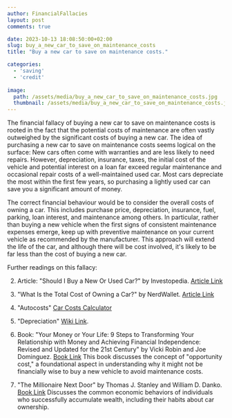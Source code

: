 ```yaml
---
author: FinancialFallacies
layout: post
comments: true

date: 2023-10-13 18:08:50:00+02:00  
slug: buy_a_new_car_to_save_on_maintenance_costs
title: "Buy a new car to save on maintenance costs."

categories:
  - 'saving'
  - 'credit'
  
image:
  path: /assets/media/buy_a_new_car_to_save_on_maintenance_costs.jpg
  thumbnail: /assets/media/buy_a_new_car_to_save_on_maintenance_costs.jpg
---
```


The financial fallacy of buying a new car to save on maintenance costs is rooted in the fact that the potential costs of maintenance are often vastly outweighed by the significant costs of buying a new car. The idea of purchasing a new car to save on maintenance costs seems logical on the surface: New cars often come with warranties and are less likely to need repairs. However, depreciation, insurance, taxes, the initial cost of the vehicle and potential interest on a loan far exceed regular maintenance and occasional repair costs of a well-maintained used car. Most cars depreciate the most within the first few years, so purchasing a lightly used car can save you a significant amount of money.

The correct financial behaviour would be to consider the overall costs of owning a car. This includes purchase price, depreciation, insurance, fuel, parking, loan interest, and maintenance among others. In particular, rather than buying a new vehicle when the first signs of consistent maintenance expenses emerge, keep up with preventive maintenance on your current vehicle as recommended by the manufacturer. This approach will extend the life of the car, and although there will be cost involved, it's likely to be far less than the cost of buying a new car.

Further readings on this fallacy:

2. Article: "Should I Buy a New Or Used Car?" by Investopedia. [Article Link](https://www.investopedia.com/articles/pf/07/neworusedcar.asp)

3. "What Is the Total Cost of Owning a Car?" by NerdWallet. [Article Link](https://www.nerdwallet.com/article/loans/auto-loans/total-cost-owning-car)

4. "Autocosts" [Car Costs Calculator](https://autocosts.info/us)

5. "Depreciation" [Wiki Link](https://en.wikipedia.org/wiki/MACRS).

6. Book: "Your Money or Your Life: 9 Steps to Transforming Your Relationship with Money and Achieving Financial Independence: Revised and Updated for the 21st Century" by Vicki Robin and Joe Dominguez. [Book Link](https://www.amazon.com/Transforming-Relationship-Achieving-Financial-Independence/dp/B08WRQLLDB)
This book discusses the concept of "opportunity cost," a foundational aspect in understanding why it might not be financially wise to buy a new vehicle to avoid maintenance costs.

6. "The Millionaire Next Door" by Thomas J. Stanley and William D. Danko. [Book Link](https://www.amazon.com/Millionaire-Next-Door-Surprising-Americas/dp/1589795474)
Discusses the common economic behaviors of individuals who successfully accumulate wealth, including their habits about car ownership.
